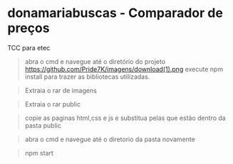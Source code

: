 # donamariabuscas - Comparador de preços
TCC para etec

>abra o cmd e navegue até o diretório do projeto
https://github.com/Pride7K/imagens/download(1).png
>execute npm install para trazer as bibliotecas utilizadas.

>Extraia o rar de imagens

>Extraia o rar public

>copie as paginas html,css e js e substitua pelas que estão dentro da pasta public

>abra o cmd e navegue até o diretorio da pasta novamente

>npm start 
